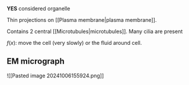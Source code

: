 **YES** considered organelle  

Thin projections on [[Plasma membrane|plasma membrane]].

Contains 2 central [[Microtubules|microtubules]].
Many cilia are present

$f(x)$: move the cell (very slowly) or the fluid around cell.
## EM micrograph
![[Pasted image 20241006155924.png]]